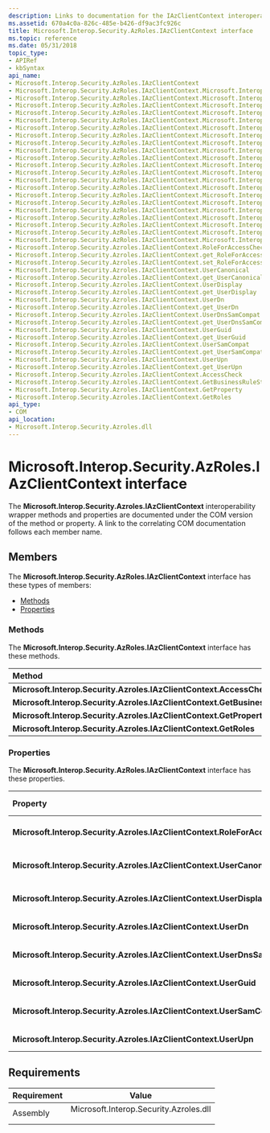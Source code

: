 ```yaml
---
description: Links to documentation for the IAzClientContext interoperability wrapper methods and properties.
ms.assetid: 670a4c0a-826c-485e-b426-df9ac3fc926c
title: Microsoft.Interop.Security.AzRoles.IAzClientContext interface
ms.topic: reference
ms.date: 05/31/2018
topic_type: 
- APIRef
- kbSyntax
api_name: 
- Microsoft.Interop.Security.AzRoles.IAzClientContext
- Microsoft.Interop.Security.AzRoles.IAzClientContext.Microsoft.Interop.Security.Azroles.IAzClientContext.AccessCheck
- Microsoft.Interop.Security.AzRoles.IAzClientContext.Microsoft.Interop.Security.Azroles.IAzClientContext.GetBusinessRuleString
- Microsoft.Interop.Security.AzRoles.IAzClientContext.Microsoft.Interop.Security.Azroles.IAzClientContext.GetProperty
- Microsoft.Interop.Security.AzRoles.IAzClientContext.Microsoft.Interop.Security.Azroles.IAzClientContext.GetRoles
- Microsoft.Interop.Security.AzRoles.IAzClientContext.Microsoft.Interop.Security.Azroles.IAzClientContext.RoleForAccessCheck
- Microsoft.Interop.Security.AzRoles.IAzClientContext.Microsoft.Interop.Security.Azroles.IAzClientContext.get_RoleForAccessCheck
- Microsoft.Interop.Security.AzRoles.IAzClientContext.Microsoft.Interop.Security.Azroles.IAzClientContext.set_RoleForAccessCheck
- Microsoft.Interop.Security.AzRoles.IAzClientContext.Microsoft.Interop.Security.Azroles.IAzClientContext.UserCanonical
- Microsoft.Interop.Security.AzRoles.IAzClientContext.Microsoft.Interop.Security.Azroles.IAzClientContext.get_UserCanonical
- Microsoft.Interop.Security.AzRoles.IAzClientContext.Microsoft.Interop.Security.Azroles.IAzClientContext.UserDisplay
- Microsoft.Interop.Security.AzRoles.IAzClientContext.Microsoft.Interop.Security.Azroles.IAzClientContext.get_UserDisplay
- Microsoft.Interop.Security.AzRoles.IAzClientContext.Microsoft.Interop.Security.Azroles.IAzClientContext.UserDn
- Microsoft.Interop.Security.AzRoles.IAzClientContext.Microsoft.Interop.Security.Azroles.IAzClientContext.get_UserDn
- Microsoft.Interop.Security.AzRoles.IAzClientContext.Microsoft.Interop.Security.Azroles.IAzClientContext.UserDnsSamCompat
- Microsoft.Interop.Security.AzRoles.IAzClientContext.Microsoft.Interop.Security.Azroles.IAzClientContext.get_UserDnsSamCompat
- Microsoft.Interop.Security.AzRoles.IAzClientContext.Microsoft.Interop.Security.Azroles.IAzClientContext.UserGuid
- Microsoft.Interop.Security.AzRoles.IAzClientContext.Microsoft.Interop.Security.Azroles.IAzClientContext.get_UserGuid
- Microsoft.Interop.Security.AzRoles.IAzClientContext.Microsoft.Interop.Security.Azroles.IAzClientContext.UserSamCompat
- Microsoft.Interop.Security.AzRoles.IAzClientContext.Microsoft.Interop.Security.Azroles.IAzClientContext.get_UserSamCompat
- Microsoft.Interop.Security.AzRoles.IAzClientContext.Microsoft.Interop.Security.Azroles.IAzClientContext.UserUpn
- Microsoft.Interop.Security.AzRoles.IAzClientContext.Microsoft.Interop.Security.Azroles.IAzClientContext.get_UserUpn
- Microsoft.Interop.Security.Azroles.IAzClientContext.RoleForAccessCheck
- Microsoft.Interop.Security.Azroles.IAzClientContext.get_RoleForAccessCheck
- Microsoft.Interop.Security.Azroles.IAzClientContext.set_RoleForAccessCheck
- Microsoft.Interop.Security.Azroles.IAzClientContext.UserCanonical
- Microsoft.Interop.Security.Azroles.IAzClientContext.get_UserCanonical
- Microsoft.Interop.Security.Azroles.IAzClientContext.UserDisplay
- Microsoft.Interop.Security.Azroles.IAzClientContext.get_UserDisplay
- Microsoft.Interop.Security.Azroles.IAzClientContext.UserDn
- Microsoft.Interop.Security.Azroles.IAzClientContext.get_UserDn
- Microsoft.Interop.Security.Azroles.IAzClientContext.UserDnsSamCompat
- Microsoft.Interop.Security.Azroles.IAzClientContext.get_UserDnsSamCompat
- Microsoft.Interop.Security.Azroles.IAzClientContext.UserGuid
- Microsoft.Interop.Security.Azroles.IAzClientContext.get_UserGuid
- Microsoft.Interop.Security.Azroles.IAzClientContext.UserSamCompat
- Microsoft.Interop.Security.Azroles.IAzClientContext.get_UserSamCompat
- Microsoft.Interop.Security.Azroles.IAzClientContext.UserUpn
- Microsoft.Interop.Security.Azroles.IAzClientContext.get_UserUpn
- Microsoft.Interop.Security.Azroles.IAzClientContext.AccessCheck
- Microsoft.Interop.Security.Azroles.IAzClientContext.GetBusinessRuleString
- Microsoft.Interop.Security.Azroles.IAzClientContext.GetProperty
- Microsoft.Interop.Security.Azroles.IAzClientContext.GetRoles
api_type: 
- COM
api_location: 
- Microsoft.Interop.Security.Azroles.dll
---
```


# Microsoft.Interop.Security.AzRoles.IAzClientContext interface

The **Microsoft.Interop.Security.Azroles.IAzClientContext** interoperability wrapper methods and properties are documented under the COM version of the method or property. A link to the correlating COM documentation follows each member name.

## Members

The **Microsoft.Interop.Security.AzRoles.IAzClientContext** interface has these types of members:

-   [Methods](#methods)
-   [Properties](#properties)

### Methods

The **Microsoft.Interop.Security.AzRoles.IAzClientContext** interface has these methods.



| Method                                                                        | Description                                                                                          |
|:------------------------------------------------------------------------------|:-----------------------------------------------------------------------------------------------------|
| **Microsoft.Interop.Security.Azroles.IAzClientContext.AccessCheck**           | [**IAzClientContext::AccessCheck**](/windows/desktop/api/Azroles/nf-azroles-iazclientcontext-accesscheck)<br/>                     |
| **Microsoft.Interop.Security.Azroles.IAzClientContext.GetBusinessRuleString** | [**IAzClientContext::GetBusinessRuleString**](/windows/desktop/api/Azroles/nf-azroles-iazclientcontext-getbusinessrulestring)<br/> |
| **Microsoft.Interop.Security.Azroles.IAzClientContext.GetProperty**           | [**IAzClientContext::GetProperty**](/windows/desktop/api/Azroles/nf-azroles-iazclientcontext-getproperty)<br/>                     |
| **Microsoft.Interop.Security.Azroles.IAzClientContext.GetRoles**              | [**IAzClientContext::GetRoles**](/windows/desktop/api/Azroles/nf-azroles-iazclientcontext-getroles)<br/>                           |



 

### Properties

The **Microsoft.Interop.Security.AzRoles.IAzClientContext** interface has these properties.



| Property                                                                              | Access type           | Description                                                                                               |
|:--------------------------------------------------------------------------------------|:----------------------|:----------------------------------------------------------------------------------------------------------|
| **Microsoft.Interop.Security.Azroles.IAzClientContext.RoleForAccessCheck**<br/> | Read/write<br/> | [**RoleForAccessCheck Property of IAzClientContext**](/windows/desktop/api/Azroles/nf-azroles-iazclientcontext-get_roleforaccesscheck)<br/> |
| **Microsoft.Interop.Security.Azroles.IAzClientContext.UserCanonical**<br/>      | Read-only<br/>  | [**UserCanonical Property of IAzClientContext**](/windows/desktop/api/Azroles/nf-azroles-iazclientcontext-get_usercanonical)<br/>           |
| **Microsoft.Interop.Security.Azroles.IAzClientContext.UserDisplay**<br/>        | Read-only<br/>  | [**UserDisplay Property of IAzClientContext**](/windows/desktop/api/Azroles/nf-azroles-iazclientcontext-get_userdisplay)<br/>               |
| **Microsoft.Interop.Security.Azroles.IAzClientContext.UserDn**<br/>             | Read-only<br/>  | [**UserDn Property of IAzClientContext**](/windows/desktop/api/Azroles/nf-azroles-iazclientcontext-get_userdn)<br/>                         |
| **Microsoft.Interop.Security.Azroles.IAzClientContext.UserDnsSamCompat**<br/>   | Read-only<br/>  | [**UserDnsSamCompat Property of IAzClientContext**](/windows/desktop/api/Azroles/nf-azroles-iazclientcontext-get_userdnssamcompat)<br/>     |
| **Microsoft.Interop.Security.Azroles.IAzClientContext.UserGuid**<br/>           | Read-only<br/>  | [**UserGuid Property of IAzClientContext**](/windows/desktop/api/Azroles/nf-azroles-iazclientcontext-get_userguid)<br/>                     |
| **Microsoft.Interop.Security.Azroles.IAzClientContext.UserSamCompat**<br/>      | Read-only<br/>  | [**UserSamCompat Property of IAzClientContext**](/windows/desktop/api/Azroles/nf-azroles-iazclientcontext-get_usersamcompat)<br/>           |
| **Microsoft.Interop.Security.Azroles.IAzClientContext.UserUpn**<br/>            | Read-only<br/>  | [**UserUpn Property of IAzClientContext**](/windows/desktop/api/Azroles/nf-azroles-iazclientcontext-get_userupn)<br/>                       |



 

## Requirements



| Requirement | Value |
|---------------------|-------------------------------------------------------------------------------------------------------------------|
| Assembly<br/> | <dl> <dt>Microsoft.Interop.Security.Azroles.dll</dt> </dl> |



 

 




